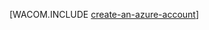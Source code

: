<properties title="Java 作成アカウント" pageTitle="Java 作成アカウント" metaKeywords="" description="Azure でアカウントを作成します。" documentationCenter="Java" services="" solutions="" manager="bjsmith" editor="mollybos" authors="waltpo" videoId="" scriptId="" />

[WACOM.INCLUDE [create-an-azure-account](../includes/create-an-azure-account.md)]

